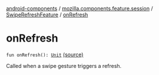 [android-components](../../index.md) / [mozilla.components.feature.session](../index.md) / [SwipeRefreshFeature](index.md) / [onRefresh](./on-refresh.md)

# onRefresh

`fun onRefresh(): `[`Unit`](https://kotlinlang.org/api/latest/jvm/stdlib/kotlin/-unit/index.html) [(source)](https://github.com/mozilla-mobile/android-components/blob/master/components/feature/session/src/main/java/mozilla/components/feature/session/SwipeRefreshFeature.kt#L74)

Called when a swipe gesture triggers a refresh.

